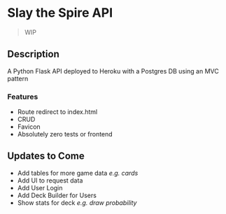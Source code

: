 # Slay the Spire API

> WIP
## Description
A Python Flask API deployed to Heroku with a Postgres DB using an MVC pattern

### Features
- Route redirect to index.html
- CRUD
- Favicon
- Absolutely zero tests or frontend

## Updates to Come
- Add tables for more game data *e.g. cards*
- Add UI to request data
- Add User Login
- Add Deck Builder for Users
- Show stats for deck *e.g. draw probability*
